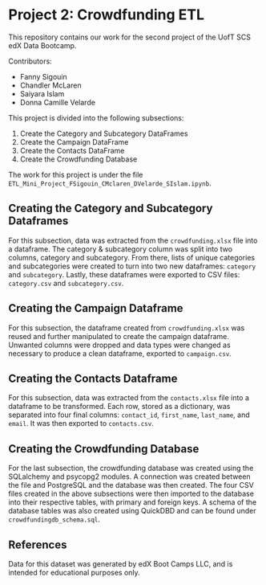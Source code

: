 # Project 2: Crowdfunding ETL

This repository contains our work for the second project of the UofT SCS edX Data Bootcamp.

Contributors:
- Fanny Sigouin
- Chandler McLaren
- Saiyara Islam
- Donna Camille Velarde

This project is divided into the following subsections:

1. Create the Category and Subcategory DataFrames
2. Create the Campaign DataFrame
3. Create the Contacts DataFrame
4. Create the Crowdfunding Database

The work for this project is under the file `ETL_Mini_Project_FSigouin_CMclaren_DVelarde_SIslam.ipynb`.

## Creating the Category and Subcategory Dataframes

For this subsection, data was extracted from the `crowdfunding.xlsx` file into a dataframe. The category & subcategory column was split into two columns, category and subcategory. From there, lists of unique categories and subcategories were created to turn into two new dataframes: `category` and `subcategory`. Lastly, these dataframes were exported to CSV files: `category.csv` and `subcategory.csv`.

## Creating the Campaign Dataframe

For this subsection, the dataframe created from `crowdfunding.xlsx` was reused and further manipulated to create the campaign dataframe. Unwanted columns were dropped and data types were changed as necessary to produce a clean dataframe, exported to `campaign.csv`.

## Creating the Contacts Dataframe

For this subsection, data was extracted from the `contacts.xlsx` file into a dataframe to be transformed. Each row, stored as a dictionary, was separated into four final columns: `contact_id`, `first_name`, `last_name`, and `email`. It was then exported to `contacts.csv`.

## Creating the Crowdfunding Database

For the last subsection, the crowdfunding database was created using the SQLalchemy and psycopg2 modules. A connection was created between the file and PostgreSQL and the database was then created. The four CSV files created in the above subsections were then imported to the database into their respective tables, with primary and foreign keys. A schema of the database tables was also created using QuickDBD and can be found under `crowdfundingdb_schema.sql`.

## References
Data for this dataset was generated by edX Boot Camps LLC, and is intended for educational purposes only.  
